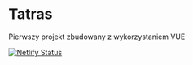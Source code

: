 # Tatras

Pierwszy projekt zbudowany z wykorzystaniem VUE

[![Netlify Status](https://api.netlify.com/api/v1/badges/eab5302d-f1d3-4fdf-90be-c901b6334e55/deploy-status)](https://app.netlify.com/sites/tatras/deploys)
